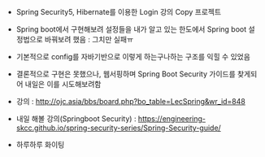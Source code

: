 - Spring Security5, Hibernate를 이용한 Login 강의 Copy 프로젝트
- Spring boot에서 구현해보려 설정들을 내가 알고 있는 한도에서 Spring boot 설정법으로 바꿔보려 했음
    : 그치만 실패ㅠ
- 기본적으로 config를 자바기반으로 이렇게 하는구나하는 구조를 익힐 수 있었음
- 결론적으로 구현은 못했으나, 웹서핑하며 Spring Boot Security 가이드를 찾게되어 내일은 이를 시도해보려함

- 강의 : http://ojc.asia/bbs/board.php?bo_table=LecSpring&wr_id=848
- 내일 해볼 강의(Springboot Security) : https://engineering-skcc.github.io/spring-security-series/Spring-Security-guide/
- 하루하루 화이팅